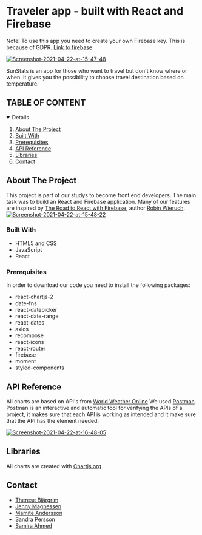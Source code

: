 # Traveler app - built with React and Firebase

Note! To use this app you need to create your own Firebase key.
This is because of GDPR. [Link to firebase](https://firebase.google.com/)

<a href="https://ibb.co/Swf16zF"><img src="https://i.ibb.co/HThMKj5/Screenshot-2021-04-22-at-15-47-48.png" alt="Screenshot-2021-04-22-at-15-47-48" border="0" /></a>

SunStats is an app for those who want to travel but don't know where or when. It gives you the possibility to choose travel destination based on temperature.

<!-- TABLE OF CONTENTS -->

 ## TABLE OF CONTENT
<details open="open">
  <ol>
    <li><a href="#about-the-project">About The Project</a>
        <li><a href="#built-with">Built With</a></li>
        <li><a href="#prerequisites">Prerequisites</a></li> 
    </li>
    <li> <a href="#api-referens">API Reference</a></li>
    <li> <a href="#api-referens">Libraries</a></li>
    <li><a href="#contact">Contact</a></li>
  </ol>
</details>

<!-- ABOUT THE PROJECT -->
## About The Project
This project is part of our studys to become front end developers. The main task was to build an React and Firebase application. Many of our features are inspired by [The Road to React with Firebase](https://github.com/the-road-to-react-with-firebase), author [Robin Wieruch](https://www.robinwieruch.de/). 
<a href="https://ibb.co/QpRtpbt"><img src="https://i.ibb.co/S58G5sG/Screenshot-2021-04-22-at-15-48-22.png" alt="Screenshot-2021-04-22-at-15-48-22" border="0" /></a>

### Built With
* HTML5 and CSS
* JavaScript
* React

### Prerequisites

In order to download our code you need to install the following packages:
* react-chartjs-2 
* date-fns
* react-datepicker 
* react-date-range
* react-dates
* axios 
* recompose 
* react-icons
* react-router
* firebase
* moment
* styled-components

## API Reference
All charts are based on API's from [World Weather Online](https://www.worldweatheronline.com/developer/api/) We used [Postman](https://www.postman.com/).  Postman is an interactive and automatic tool for verifying the APIs of a project, it makes sure that each API is working as intended and it make sure  that the API has the element needed. 

<a href="https://ibb.co/QjtTwyC"><img src="https://i.ibb.co/WpjMJmP/Screenshot-2021-04-22-at-16-48-05.png" alt="Screenshot-2021-04-22-at-16-48-05" border="0" /></a>

## Libraries
All charts are created with [Chartjs.org](https://www.chartjs.org/)

## Contact 

- [Therese Bjärgrim ](https://github.com/tbjargrim)
- [Jenny Magnessen](https://github.com/jennymag)
- [Mamite Andersson ](https://github.com/mamite100)
- [Sandra Persson](https://github.com/sandrapersson149)
- [Samira Ahmed](https://github.com/samiraahmed90)
